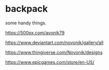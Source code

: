 # backpack
some handy things.

https://500px.com/avonik79

https://www.deviantart.com/novonik/gallery/all

https://www.thingiverse.com/Novonik/designs

https://www.epicgames.com/store/en-US/
